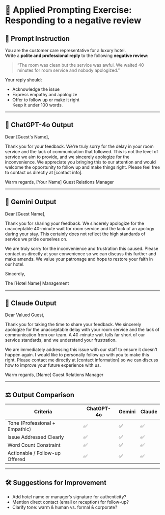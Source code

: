 # 🧾 Applied Prompting Exercise: Responding to a negative review

## 🧠 Prompt Instruction

You are the customer care representative for a luxury hotel.  
Write a **polite and professional reply** to the following **negative review**:  
> “The room was clean but the service was awful. We waited 40 minutes for room service and nobody apologized.”

Your reply should:  
- Acknowledge the issue  
- Express empathy and apologize  
- Offer to follow up or make it right  
Keep it under 100 words.

---

## 🤖 ChatGPT-4o Output

Dear \[Guest's Name],

Thank you for your feedback. We're truly sorry for the delay in your room service and the lack of communication that followed. This is not the level of service we aim to provide, and we sincerely apologize for the inconvenience. We appreciate you bringing this to our attention and would welcome the opportunity to follow up and make things right. Please feel free to contact us directly at \[contact info].

Warm regards,
\[Your Name]
Guest Relations Manager


---

## 🤖 Gemini Output

Dear [Guest Name],

Thank you for sharing your feedback. We sincerely apologize for the unacceptable 40-minute wait for room service and the lack of an apology during your stay. This certainly does not reflect the high standards of service we pride ourselves on.

We are truly sorry for the inconvenience and frustration this caused. Please contact us directly at your convenience so we can discuss this further and make amends. We value your patronage and hope to restore your faith in our hotel.

Sincerely,

The [Hotel Name] Management

---

## 🤖 Claude Output

Dear Valued Guest,

Thank you for taking the time to share your feedback. We sincerely apologize for the unacceptable delay with your room service and the lack of communication from our team. A 40-minute wait falls far short of our service standards, and we understand your frustration.

We are immediately addressing this issue with our staff to ensure it doesn't happen again. I would like to personally follow up with you to make this right. Please contact me directly at [contact information] so we can discuss how to improve your future experience with us.

Warm regards,
[Name]
Guest Relations Manager

---

## ⚖️ Output Comparison

| Criteria                     | ChatGPT-4o | Gemini | Claude |
|------------------------------|------------|--------|--------|
| Tone (Professional + Empathic) | ✅    | ✅ | ✅ |
| Issue Addressed Clearly      | ✅     | ✅ | ✅ |
| Word Count Constraint        | ✅     | ✅ | ✅ |
| Actionable / Follow-up Offered | ✅     | ✅ | ✅ |

---

## 🛠 Suggestions for Improvement

- Add hotel name or manager’s signature for authenticity?
- Mention direct contact (email or reception) for follow-up?
- Clarify tone: warm & human vs. formal & corporate?
